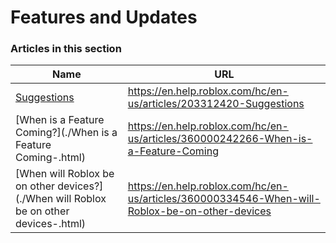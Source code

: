 # Features and Updates  
### Articles in this section
Name|URL
-|-
[Suggestions](./Suggestions.html) |https://en.help.roblox.com/hc/en-us/articles/203312420-Suggestions
[When is a Feature Coming?](./When is a Feature Coming-.html) |https://en.help.roblox.com/hc/en-us/articles/360000242266-When-is-a-Feature-Coming
[When will Roblox be on other devices?](./When will Roblox be on other devices-.html) |https://en.help.roblox.com/hc/en-us/articles/360000334546-When-will-Roblox-be-on-other-devices